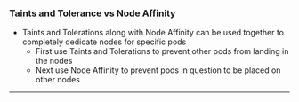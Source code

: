 
### Taints and Tolerance vs Node Affinity

- Taints and Tolerations along with Node Affinity can be used together to completely dedicate nodes for specific pods
	- First use Taints and Tolerations to prevent other pods from landing in the nodes
	- Next use Node Affinity to prevent pods in question to be placed on other nodes


---
